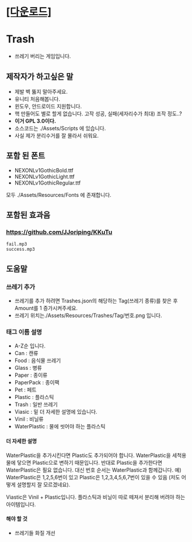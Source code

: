 # **[[다운로드]](https://github.com/moremi-kr/recycle/releases/tag/v0.1.1)**
# Trash
- 쓰레기 버리는 게임입니다.

## 제작자가 하고싶은 말
- 제발 벽 뚫지 말아주세요.
- 유니티 처음해봅니다.
- 윈도우, 안드로이드 지원합니다.
- 핵 만들어도 별로 할게 없습니다. 고작 성공, 실패(세자리수가 최대) 조작 정도..?
- **이거 GPL 3.0이다.**
- 소스코드는 ./Assets/Scripts 에 있습니다.
- 사실 제가 분리수거를 잘 몰라서 쉬워요.

## 포함 된 폰트
- NEXONLv1GothicBold.ttf
- NEXONLv1GothicLight.ttf
- NEXONLv1GothicRegular.ttf

모두 ./Assets/Resources/Fonts 에 존재합니다.

## 포함된 효과음
### https://github.com/JJoriping/KKuTu
    fail.mp3
    success.mp3

## 도움말
### 쓰레기 추가
- 쓰레기를 추가 하려면 Trashes.json의 해당하는 Tag(쓰레기 종류)를 찾은 후 Amount를 1 증가시켜주세요.
- 쓰레기 위치는./Assets/Resources/Trashes/Tag/번호.png 입니다.
### 태그 이름 설명
- A-Z순 입니다.
- Can : 캔류
- Food : 음식물 쓰레기
- Glass : 병류
- Paper : 종이류
- PaperPack : 종이팩
- Pet : 페트
- Plastic : 플라스틱
- Trash : 일반 쓰레기
- Viasic : 밑 더 자세한 설명에 있습니다.
- Vinil : 비닐류
- WaterPlastic : 물에 씻어야 하는 플라스틱
#### 더 자세한 설명
WaterPlastic을 추가시킨다면 Plastic도 추가되어야 합니다.
WaterPlastic을 세척용 물에 닿으면 Plastic으로 변하기 때문입니다.
반대로 Plastic을 추가한다면 WaterPlastic은 필요 없습니다. 대신 번호 순서는 WaterPlastic과 함께갑니다.
예) WaterPlastic은 1,2,5,6번이 있고 Plastic은 1,2,3,4,5,6,7번이 있을 수 있음 (저도 어떻게 설명할지 잘 모르겠네요).

Viastic은 Vinil + Plastic입니다.
플라스틱과 비닐이 따로 떼져서 분리해 버려야 하는 아이템입니다.

#### 해야 할 것
- 쓰레기들 화질 개선